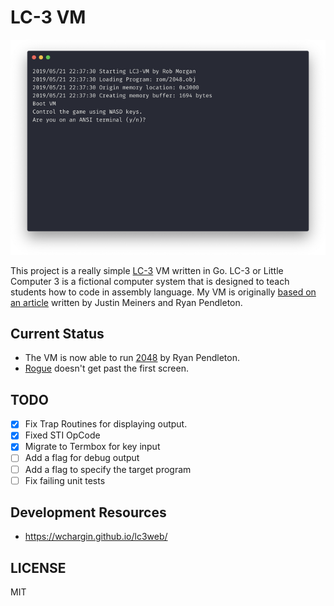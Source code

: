 # LC-3 VM

![LC-3 VM by Rob Morgan](docs/lc3-vm.png)

This project is a really simple [LC-3](https://en.wikipedia.org/wiki/LC-3) VM written in Go. LC-3 or Little Computer 3 is
a fictional computer system that is designed to teach students how to code in assembly language. My VM is originally [based
on an article](https://justinmeiners.github.io/lc3-vm/) written by Justin Meiners and Ryan Pendleton.

## Current Status

- The VM is now able to run [2048](https://github.com/rpendleton/lc3-2048) by Ryan Pendleton.
- [Rogue](https://github.com/justinmeiners/lc3-rogue) doesn't get past the first screen.

## TODO

- [x] Fix Trap Routines for displaying output.
- [x] Fixed STI OpCode
- [x] Migrate to Termbox for key input
- [ ] Add a flag for debug output
- [ ] Add a flag to specify the target program
- [ ] Fix failing unit tests

## Development Resources

- https://wchargin.github.io/lc3web/

## LICENSE

MIT
